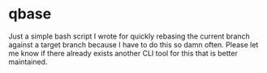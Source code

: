 # qbase
Just a simple bash script I wrote for quickly rebasing the current branch against a target branch because I have to do this so damn often. Please let me know if there already exists another CLI tool for this that is better maintained.

